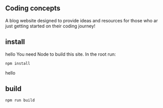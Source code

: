 ## Coding concepts

A blog website designed to provide ideas and resources for those who ar just getting started on their coding journey!

## install
hello
You need Node to build this site. In the root run:
```
npm install
```
hello
## build
```
npm run build
```
